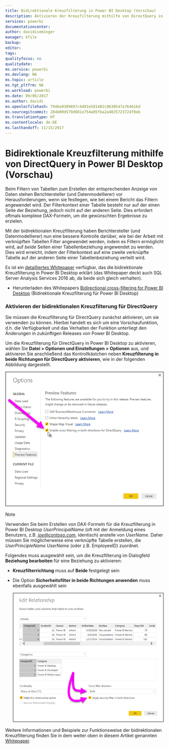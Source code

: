 ```yaml
---
title: Bidirektionale Kreuzfilterung in Power BI Desktop (Vorschau)
description: Aktivieren der Kreuzfilterung mithilfe von DirectQuery in Power BI Desktop
services: powerbi
documentationcenter: 
author: davidiseminger
manager: kfile
backup: 
editor: 
tags: 
qualityfocus: no
qualitydate: 
ms.service: powerbi
ms.devlang: NA
ms.topic: article
ms.tgt_pltfrm: NA
ms.workload: powerbi
ms.date: 09/06/2017
ms.author: davidi
ms.openlocfilehash: 7946a9389897c4401e581482c0630547a764616d
ms.sourcegitcommit: 284b09d579d601e754a05fba2a4025723724f8eb
ms.translationtype: HT
ms.contentlocale: de-DE
ms.lasthandoff: 11/15/2017
---
```

# <a name="bidirectional-cross-filtering-using-directquery-in-power-bi-desktop-preview"></a>Bidirektionale Kreuzfilterung mithilfe von DirectQuery in Power BI Desktop (Vorschau)

Beim Filtern von Tabellen zum Erstellen der entsprechenden Anzeige von Daten stehen Berichtersteller (und Datenmodellierer) vor Herausforderungen, wenn sie festlegen, wie bei einem Bericht das Filtern angewendet wird. Der Filterkontext einer Tabelle besteht nur auf der einen Seite der Beziehung, jedoch nicht auf der anderen Seite. Dies erfordert oftmals komplexe DAX-Formeln, um die gewünschten Ergebnisse zu erzielen.

Mit der bidirektionalen Kreuzfilterung haben Berichtersteller (und Datenmodellierer) nun eine bessere Kontrolle darüber, wie bei der Arbeit mit verknüpften Tabellen Filter angewendet werden, indem es Filtern ermöglicht wird, auf *beide* Seiten einer Tabellenbeziehung angewendet zu werden. Dies wird erreicht, indem der Filterkontext auf eine zweite verknüpfte Tabelle auf der anderen Seite einer Tabellenbeziehung verteilt wird.

Es ist ein [detailliertes Whitepaper](http://download.microsoft.com/download/2/7/8/2782DF95-3E0D-40CD-BFC8-749A2882E109/Bidirectional%20cross-filtering%20in%20Analysis%20Services%202016%20and%20Power%20BI.docx) verfügbar, das die bidirektionale Kreuzfilterung in Power BI Desktop erklärt (das Whitepaper deckt auch SQL Server Analysis Services 2016 ab, da beide sich gleich verhalten).

* Herunterladen des Whitepapers [Bidirectional cross-filtering for Power BI Desktop](http://download.microsoft.com/download/2/7/8/2782DF95-3E0D-40CD-BFC8-749A2882E109/Bidirectional%20cross-filtering%20in%20Analysis%20Services%202016%20and%20Power%20BI.docx) (Bidirektionale Kreuzfilterung für Power BI Desktop)

### <a name="enabling-bidirectional-cross-filtering-for-directquery"></a>Aktivieren der bidirektionalen Kreuzfilterung für DirectQuery
Sie müssen die Kreuzfilterung für DirectQuery zunächst aktivieren, um sie verwenden zu können. Hierbei handelt es sich um eine Vorschaufunktion, d.h. die Verfügbarkeit und das Verhalten der Funktion unterliegt den Änderungen in zukünftigen Releases von Power BI Desktop.

Um die Kreuzfilterung für DirectQuery in Power BI Desktop zu aktivieren, wählen Sie **Datei > Optionen und Einstellungen > Optionen** aus, und aktivieren Sie anschließend das Kontrollkästchen neben **Kreuzfilterung in beide Richtungen für DirectQuery aktivieren**, wie in der folgenden Abbildung dargestellt.

![](media/desktop-bidirectional-filtering/bidirectional-filtering_1.png)

> [!NOTE]
> Verwenden Sie beim Erstellen von DAX-Formeln für die Kreuzfilterung in Power BI Desktop *UserPrincipalName* (oft mit der Anmeldung eines Benutzers, z.B. *joe@contoso.com*, identisch) anstelle von *UserName*. Daher müssen Sie möglicherweise eine verknüpfte Tabelle erstellen, die *UserPrincipleName* *UserName* (oder z.B. EmployeeID) zuordnet.
> 
> 

Folgendes muss ausgewählt sein, um die Kreuzfilterung im Dialogfeld **Beziehung bearbeiten** für eine Beziehung zu aktivieren:

* **Kreuzfilterrichtung** muss auf **Beide** festgelegt sein
* Die Option **Sicherheitsfilter in beide Richtungen anwenden** muss ebenfalls ausgewählt sein
  
  ![](media/desktop-bidirectional-filtering/bidirectional-filtering_2.png)

Weitere Informationen und Beispiele zur Funktionsweise der bidirektionalen Kreuzfilterung finden Sie in dem weiter oben in diesem Artikel genannten [Whitepaper](http://download.microsoft.com/download/2/7/8/2782DF95-3E0D-40CD-BFC8-749A2882E109/Bidirectional%20cross-filtering%20in%20Analysis%20Services%202016%20and%20Power%20BI.docx).

